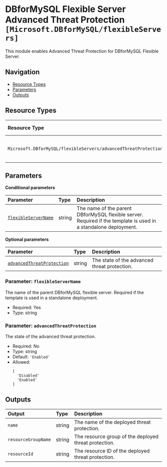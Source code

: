 # DBforMySQL Flexible Server Advanced Threat Protection `[Microsoft.DBforMySQL/flexibleServers]`

This module enables Advanced Threat Protection for DBforMySQL Flexible Server.

## Navigation

- [Resource Types](#Resource-Types)
- [Parameters](#Parameters)
- [Outputs](#Outputs)

## Resource Types

| Resource Type | API Version |
| :-- | :-- |
| `Microsoft.DBforMySQL/flexibleServers/advancedThreatProtectionSettings` | [2024-10-01-preview](https://learn.microsoft.com/en-us/azure/templates/Microsoft.DBforMySQL/2024-10-01-preview/flexibleServers/advancedThreatProtectionSettings) |

## Parameters

**Conditional parameters**

| Parameter | Type | Description |
| :-- | :-- | :-- |
| [`flexibleServerName`](#parameter-flexibleservername) | string | The name of the parent DBforMySQL flexible server. Required if the template is used in a standalone deployment. |

**Optional parameters**

| Parameter | Type | Description |
| :-- | :-- | :-- |
| [`advancedThreatProtection`](#parameter-advancedthreatprotection) | string | The state of the advanced threat protection. |

### Parameter: `flexibleServerName`

The name of the parent DBforMySQL flexible server. Required if the template is used in a standalone deployment.

- Required: Yes
- Type: string

### Parameter: `advancedThreatProtection`

The state of the advanced threat protection.

- Required: No
- Type: string
- Default: `'Enabled'`
- Allowed:
  ```Bicep
  [
    'Disabled'
    'Enabled'
  ]
  ```

## Outputs

| Output | Type | Description |
| :-- | :-- | :-- |
| `name` | string | The name of the deployed threat protection. |
| `resourceGroupName` | string | The resource group of the deployed threat protection. |
| `resourceId` | string | The resource ID of the deployed threat protection. |
